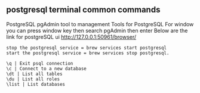 ## postgresql terminal common commands

PostgreSQL
    pgAdmin tool to management Tools for PostgreSQL
    For window you can press window key then search pgAdmin then enter
    Below are the link for postgreSQL ui 
    http://127.0.0.1:50961/browser/ 

    stop the postgresql service = brew services start postgresql
    start the postgresql service = brew services stop postgresql.

    \q | Exit psql connection
    \c | Connect to a new database
    \dt | List all tables
    \du | List all roles
    \list | List databases